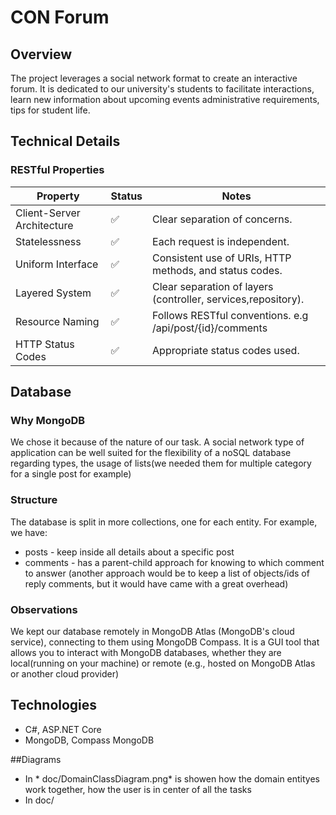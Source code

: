 

# CON Forum
## Overview

The project leverages a social network format to create an interactive forum. It is dedicated to our university's students to facilitate interactions, learn new information about upcoming events 
administrative requirements, tips for student life. 

## Technical Details 

### RESTful Properties
| **Property**               | **Status**       | **Notes**                                                                 |
|----------------------------|------------------|---------------------------------------------------------------------------|
| Client-Server Architecture | ✅               | Clear separation of concerns.                                            |
| Statelessness              | ✅               | Each request is independent.                                             |
| Uniform Interface          | ✅               | Consistent use of URIs, HTTP methods, and status codes.                  |
| Layered System             | ✅               | Clear separation of layers (controller, services,repository).                       |
| Resource Naming            | ✅               | Follows RESTful conventions.  e.g /api/post/{id}/comments                                          |
| HTTP Status Codes          | ✅               | Appropriate status codes used.                                           |


## Database 
### Why MongoDB
We chose it because of the nature of our task. A social network type of application can be well suited for the flexibility of a noSQL database regarding types, the usage of lists(we needed them for multiple category for a single post for example) 
### Structure
The database is split in more collections, one for each entity. For example, we have:
- posts - keep inside all details about a specific post
- comments - has a parent-child approach for knowing to which comment to answer (another approach would be to keep a list of objects/ids of reply comments, but it would have came with a great overhead)
### Observations
We kept our database remotely in MongoDB Atlas (MongoDB's cloud service), connecting to them using MongoDB Compass. It is a GUI tool that allows you to interact with MongoDB databases, whether they are local(running on your machine) or remote (e.g., hosted on MongoDB Atlas or another cloud provider)

## Technologies
- C#, ASP.NET Core
- MongoDB, Compass MongoDB

##Diagrams
- In * doc/DomainClassDiagram.png*  is showen how the domain entityes work together, how the user is in center of all the tasks
- In doc/
